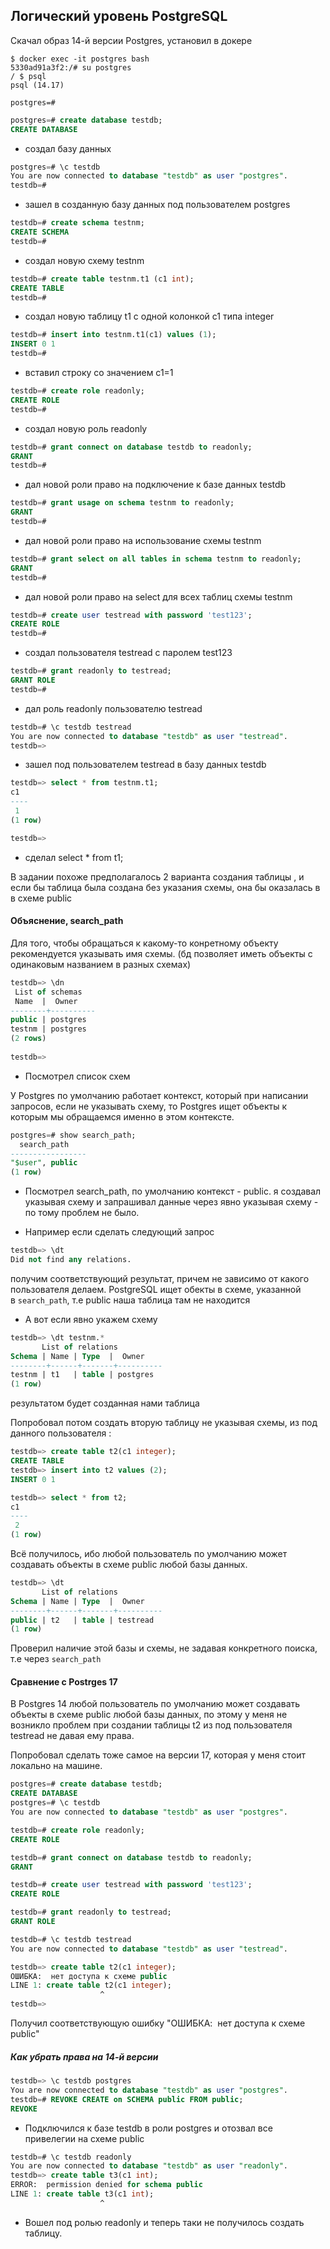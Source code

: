 ## Логический уровень PostgreSQL 

Скачал образ 14-й версии Postgres, установил в докере
```shell
$ docker exec -it postgres bash  
5330ad91a3f2:/# su postgres  
/ $ psql  
psql (14.17)  

postgres=#
```

```sql
postgres=# create database testdb;  
CREATE DATABASE
```
- создал базу данных

```sql
postgres=# \c testdb  
You are now connected to database "testdb" as user "postgres".  
testdb=#
```
- зашел в созданную базу данных под пользователем postgres

```sql
testdb=# create schema testnm;  
CREATE SCHEMA  
testdb=#
```
- создал новую схему testnm

```sql
testdb=# create table testnm.t1 (c1 int);  
CREATE TABLE  
testdb=#
```
- создал новую таблицу t1 с одной колонкой c1 типа integer

```sql
testdb=# insert into testnm.t1(c1) values (1);  
INSERT 0 1  
testdb=#
```
- вставил строку со значением c1=1

```sql
testdb=# create role readonly;  
CREATE ROLE  
testdb=#
```
- создал новую роль readonly

```sql
testdb=# grant connect on database testdb to readonly;  
GRANT  
testdb=#
```
- дал новой роли право на подключение к базе данных testdb

```sql
testdb=# grant usage on schema testnm to readonly;  
GRANT  
testdb=#
```
- дал новой роли право на использование схемы testnm

```sql
testdb=# grant select on all tables in schema testnm to readonly;  
GRANT  
testdb=#
```
- дал новой роли право на select для всех таблиц схемы testnm

```sql
testdb=# create user testread with password 'test123';  
CREATE ROLE  
testdb=#
```
- создал пользователя testread с паролем test123

```sql
testdb=# grant readonly to testread;  
GRANT ROLE  
testdb=#
```
- дал роль readonly пользователю testread

```sql
testdb=# \c testdb testread  
You are now connected to database "testdb" as user "testread".  
testdb=>
```
- зашел под пользователем testread в базу данных testdb

```sql
testdb=> select * from testnm.t1;  
c1    
----  
 1  
(1 row)

testdb=>
```
- сделал select * from t1;

В задании похоже предполагалось 2 варианта создания таблицы , и если бы таблица была создана без указания схемы, она бы оказалась в в схеме public

#### Объяснение, search_path
Для того, чтобы обращаться к какому-то конретному объекту рекомендуется указывать имя схемы. (бд позволяет иметь объекты с одинаковым названием в разных схемах)

```sql
testdb=> \dn  
 List of schemas  
 Name  |  Owner      
--------+----------  
public | postgres  
testnm | postgres  
(2 rows)  
  
testdb=>
```
- Посмотрел список схем

У Postgres по умолчанию работает контекст, который при написании запросов, если не указывать схему, то Postgres ищет объекты к которым мы обращаемся именно в этом контексте.
```sql
postgres=# show search_path;  
  search_path      
-----------------  
"$user", public  
(1 row)
```
- Посмотрел search_path, по умолчанию контекст - public.
я создавал указывая схему и запрашивал данные через явно указывая схему - по тому проблем не было.

- Например если сделать следующий запрос
```sql
testdb=> \dt  
Did not find any relations.
```
получим соответствующий результат, причем не зависимо от какого пользователя делаем. PostgreSQL ищет обекты в схеме, указанной в `search_path`, т.е public  наша таблица там не находится
- А вот если явно укажем схему
```sql
testdb=> \dt testnm.*  
       List of relations  
Schema | Name | Type  |  Owner      
--------+------+-------+----------  
testnm | t1   | table | postgres  
(1 row)
```
результатом будет созданная нами таблица


Попробовал потом создать вторую таблицу не указывая схемы, из под данного пользователя :
```sql
testdb=> create table t2(c1 integer);  
CREATE TABLE  
testdb=> insert into t2 values (2);
INSERT 0 1

testdb=> select * from t2;  
c1    
----  
 2  
(1 row)
```
Всё получилось, ибо любой пользователь по умолчанию может создавать объекты в схеме public любой базы данных.

```sql
testdb=> \dt  
       List of relations  
Schema | Name | Type  |  Owner      
--------+------+-------+----------  
public | t2   | table | testread  
(1 row)  
```
Проверил наличие этой базы и схемы, не задавая конкретного поиска, т.е через `search_path`

#### Сравнение с Postrges 17
В Postgres 14 любой пользователь по умолчанию может создавать объекты в схеме public любой базы данных, по этому у меня не возникло проблем при создании таблицы t2 из под пользователя testread не давая ему права.

Попробовал сделать тоже самое на версии 17, которая у меня стоит локально на машине.
```sql
postgres=# create database testdb;  
CREATE DATABASE  
postgres=# \c testdb  
You are now connected to database "testdb" as user "postgres".  

testdb=# create role readonly;  
CREATE ROLE  

testdb=# grant connect on database testdb to readonly;  
GRANT  

testdb=# create user testread with password 'test123';  
CREATE ROLE  

testdb=# grant readonly to testread;  
GRANT ROLE  

testdb=# \c testdb testread  
You are now connected to database "testdb" as user "testread".  

testdb=> create table t2(c1 integer);  
ОШИБКА:  нет доступа к схеме public  
LINE 1: create table t2(c1 integer);  
                    ^  
testdb=>
```
Получил соответствующую ошибку "ОШИБКА:  нет доступа к схеме public"


##### Как убрать права на 14-й версии
```sql
testdb=> \c testdb postgres  
You are now connected to database "testdb" as user "postgres".  
testdb=# REVOKE CREATE on SCHEMA public FROM public;    
REVOKE
```
- Подключился к базе testdb в роли postgres и отозвал все привелегии на схеме public

```sql
testdb=# \c testdb readonly  
You are now connected to database "testdb" as user "readonly".  
testdb=> create table t3(c1 int);  
ERROR:  permission denied for schema public  
LINE 1: create table t3(c1 int);  
                    ^  
```
- Вошел под ролью readonly и теперь таки не получилось создать таблицу.
